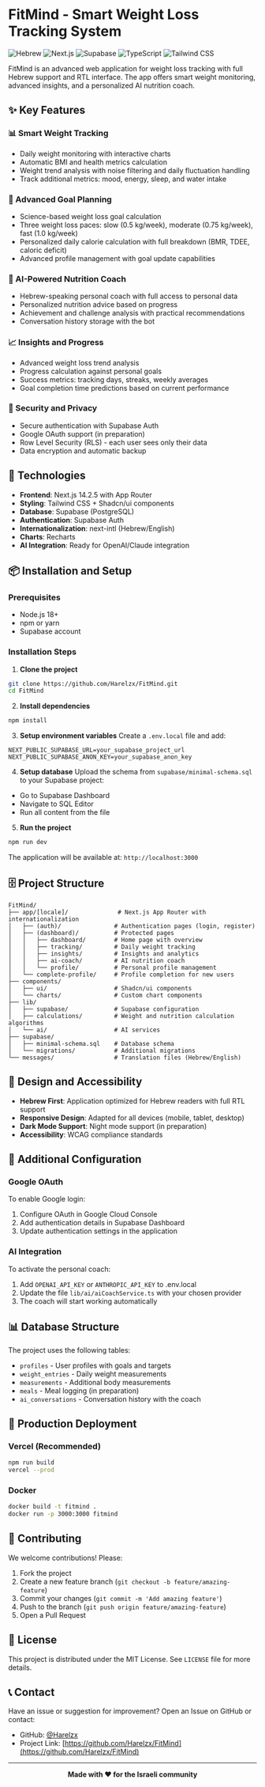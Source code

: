 # FitMind - Smart Weight Loss Tracking System

![Hebrew](https://img.shields.io/badge/Language-Hebrew%20First-blue)
![Next.js](https://img.shields.io/badge/Next.js-14.2.5-black)
![Supabase](https://img.shields.io/badge/Supabase-Database-green)
![TypeScript](https://img.shields.io/badge/TypeScript-5.0-blue)
![Tailwind CSS](https://img.shields.io/badge/Tailwind%20CSS-3.0-38B2AC)

FitMind is an advanced web application for weight loss tracking with full Hebrew support and RTL interface. The app offers smart weight monitoring, advanced insights, and a personalized AI nutrition coach.

## ✨ Key Features

### 📊 Smart Weight Tracking
- Daily weight monitoring with interactive charts
- Automatic BMI and health metrics calculation
- Weight trend analysis with noise filtering and daily fluctuation handling
- Track additional metrics: mood, energy, sleep, and water intake

### 🎯 Advanced Goal Planning
- Science-based weight loss goal calculation
- Three weight loss paces: slow (0.5 kg/week), moderate (0.75 kg/week), fast (1.0 kg/week)
- Personalized daily calorie calculation with full breakdown (BMR, TDEE, caloric deficit)
- Advanced profile management with goal update capabilities

### 🤖 AI-Powered Nutrition Coach
- Hebrew-speaking personal coach with full access to personal data
- Personalized nutrition advice based on progress
- Achievement and challenge analysis with practical recommendations
- Conversation history storage with the bot

### 📈 Insights and Progress
- Advanced weight loss trend analysis
- Progress calculation against personal goals
- Success metrics: tracking days, streaks, weekly averages
- Goal completion time predictions based on current performance

### 🔐 Security and Privacy
- Secure authentication with Supabase Auth
- Google OAuth support (in preparation)
- Row Level Security (RLS) - each user sees only their data
- Data encryption and automatic backup

## 🚀 Technologies

- **Frontend**: Next.js 14.2.5 with App Router
- **Styling**: Tailwind CSS + Shadcn/ui components
- **Database**: Supabase (PostgreSQL)
- **Authentication**: Supabase Auth
- **Internationalization**: next-intl (Hebrew/English)
- **Charts**: Recharts
- **AI Integration**: Ready for OpenAI/Claude integration

## 📦 Installation and Setup

### Prerequisites
- Node.js 18+ 
- npm or yarn
- Supabase account

### Installation Steps

1. **Clone the project**
```bash
git clone https://github.com/Harelzx/FitMind.git
cd FitMind
```

2. **Install dependencies**
```bash
npm install
```

3. **Setup environment variables**
Create a `.env.local` file and add:
```env
NEXT_PUBLIC_SUPABASE_URL=your_supabase_project_url
NEXT_PUBLIC_SUPABASE_ANON_KEY=your_supabase_anon_key
```

4. **Setup database**
Upload the schema from `supabase/minimal-schema.sql` to your Supabase project:
- Go to Supabase Dashboard
- Navigate to SQL Editor
- Run all content from the file

5. **Run the project**
```bash
npm run dev
```

The application will be available at: `http://localhost:3000`

## 🗄️ Project Structure

```
FitMind/
├── app/[locale]/              # Next.js App Router with internationalization
│   ├── (auth)/               # Authentication pages (login, register)
│   ├── (dashboard)/          # Protected pages
│   │   ├── dashboard/        # Home page with overview
│   │   ├── tracking/         # Daily weight tracking
│   │   ├── insights/         # Insights and analytics
│   │   ├── ai-coach/         # AI nutrition coach
│   │   └── profile/          # Personal profile management
│   └── complete-profile/     # Profile completion for new users
├── components/
│   ├── ui/                   # Shadcn/ui components
│   └── charts/               # Custom chart components
├── lib/
│   ├── supabase/             # Supabase configuration
│   ├── calculations/         # Weight and nutrition calculation algorithms
│   └── ai/                   # AI services
├── supabase/
│   ├── minimal-schema.sql    # Database schema
│   └── migrations/           # Additional migrations
└── messages/                 # Translation files (Hebrew/English)
```

## 🎨 Design and Accessibility

- **Hebrew First**: Application optimized for Hebrew readers with full RTL support
- **Responsive Design**: Adapted for all devices (mobile, tablet, desktop)
- **Dark Mode Support**: Night mode support (in preparation)
- **Accessibility**: WCAG compliance standards

## 🔧 Additional Configuration

### Google OAuth
To enable Google login:
1. Configure OAuth in Google Cloud Console
2. Add authentication details in Supabase Dashboard
3. Update authentication settings in the application

### AI Integration
To activate the personal coach:
1. Add `OPENAI_API_KEY` or `ANTHROPIC_API_KEY` to .env.local
2. Update the file `lib/ai/aiCoachService.ts` with your chosen provider
3. The coach will start working automatically

## 📊 Database Structure

The project uses the following tables:
- `profiles` - User profiles with goals and targets
- `weight_entries` - Daily weight measurements
- `measurements` - Additional body measurements
- `meals` - Meal logging (in preparation)
- `ai_conversations` - Conversation history with the coach

## 🚀 Production Deployment

### Vercel (Recommended)
```bash
npm run build
vercel --prod
```

### Docker
```bash
docker build -t fitmind .
docker run -p 3000:3000 fitmind
```

## 🤝 Contributing

We welcome contributions! Please:
1. Fork the project
2. Create a new feature branch (`git checkout -b feature/amazing-feature`)
3. Commit your changes (`git commit -m 'Add amazing feature'`)
4. Push to the branch (`git push origin feature/amazing-feature`)
5. Open a Pull Request

## 📄 License

This project is distributed under the MIT License. See `LICENSE` file for more details.

## 📞 Contact

Have an issue or suggestion for improvement? Open an Issue on GitHub or contact:

- GitHub: [@Harelzx](https://github.com/Harelzx)
- Project Link: [https://github.com/Harelzx/FitMind](https://github.com/Harelzx/FitMind)

---

<div align="center">
  <strong>Made with ❤️ for the Israeli community</strong>
</div>